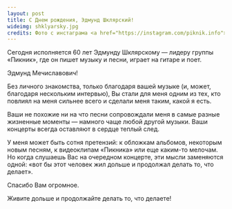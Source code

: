 ```yaml
---
layout: post
title: С Днем рождения, Эдмунд Шклярский!
wideimg: shklyarsky.jpg
credits: Фото с инстаграма <a href="https://instagram.com/piknik.info">@piknik.info</a>
---
```


<p class="headline">Сегодня исполняется 60 лет Эдмунду Шклярскому — лидеру группы «Пикник», где он пишет музыку и песни, играет на гитаре и поет.</p>

Эдмунд Мечиславович!

Без личного знакомства, только благодаря вашей музыке (и, может, благодаря нескольким интервью), Вы стали для меня одним из тех, кто повлиял на меня сильнее всего и сделали меня таким, какой я есть.

Ваши не похожие ни на что песни сопровождали меня в самые разные жизненные моменты — намного чаще любой другой музыки. Ваши концерты всегда оставляют в сердце теплый след.

У меня может быть сотня претензий: к обложкам альбомов, некоторым новым песням, к видеоклипам «Пикника» или еще каким-то мелочам. Но когда слушаешь Вас на очередном концерте, эти мысли заменяются одной: «вот бы этот человек жил дольше и продолжал делать то, что делает».

Спасибо Вам огромное.

Живите дольше и продолжайте делать то, что делаете!